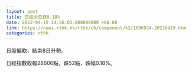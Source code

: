 ```yaml
---
layout: post
title: 日股全日跌0.18%
date: 2023-04-19 14:36:03.000000000 +08:00
link: https://news.rthk.hk/rthk/ch/component/k2/1696924-20230419.htm
categories: rthk
---
```


日股偏軟，結束8日升勢。

日經指數收報28606點，跌52點，跌幅0.18%。
